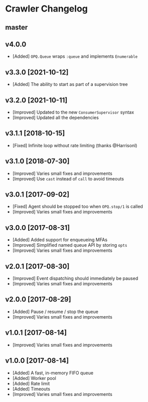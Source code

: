 # Crawler Changelog

## master

## v4.0.0

- [Added] `OPQ.Queue` wraps `:queue` and implements `Enumerable`

## v3.3.0 [2021-10-12]

- [Added] The ability to start as part of a supervision tree

## v3.2.0 [2021-10-11]

- [Improved] Updated to the new `ConsumerSupervisor` syntax
- [Improved] Updated all the dependencies

## v3.1.1 [2018-10-15]

- [Fixed] Infinite loop without rate limiting (thanks @Harrisonl)

## v3.1.0 [2018-07-30]

- [Improved] Varies small fixes and improvements
- [Improved] Use `cast` instead of `call` to avoid timeouts

## v3.0.1 [2017-09-02]

- [Fixed] Agent should be stopped too when `OPQ.stop/1` is called
- [Improved] Varies small fixes and improvements

## v3.0.0 [2017-08-31]

- [Added] Added support for enqueueing MFAs
- [Improved] Simplified named queue API by storing `opts`
- [Improved] Varies small fixes and improvements

## v2.0.1 [2017-08-30]

- [Improved] Event dispatching should immediately be paused
- [Improved] Varies small fixes and improvements

## v2.0.0 [2017-08-29]

- [Added] Pause / resume / stop the queue
- [Improved] Varies small fixes and improvements

## v1.0.1 [2017-08-14]

- [Improved] Varies small fixes and improvements

## v1.0.0 [2017-08-14]

- [Added] A fast, in-memory FIFO queue
- [Added] Worker pool
- [Added] Rate limit
- [Added] Timeouts
- [Improved] Varies small fixes and improvements
